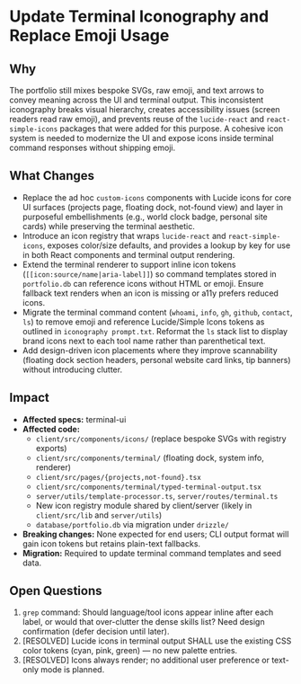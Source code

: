 # Update Terminal Iconography and Replace Emoji Usage

## Why

The portfolio still mixes bespoke SVGs, raw emoji, and text arrows to convey
meaning across the UI and terminal output. This inconsistent iconography breaks
visual hierarchy, creates accessibility issues (screen readers read raw emoji),
and prevents reuse of the `lucide-react` and `react-simple-icons` packages that
were added for this purpose. A cohesive icon system is needed to modernize the
UI and expose icons inside terminal command responses without shipping emoji.

## What Changes

- Replace the ad hoc `custom-icons` components with Lucide icons for core UI
  surfaces (projects page, floating dock, not-found view) and layer in
  purposeful embellishments (e.g., world clock badge, personal site cards) while
  preserving the terminal aesthetic.
- Introduce an icon registry that wraps `lucide-react` and `react-simple-icons`,
  exposes color/size defaults, and provides a lookup by key for use in both
  React components and terminal output rendering.
- Extend the terminal renderer to support inline icon tokens
  (`[[icon:source/name|aria-label]]`) so command templates stored in
  `portfolio.db` can reference icons without HTML or emoji. Ensure fallback text
  renders when an icon is missing or a11y prefers reduced icons.
- Migrate the terminal command content (`whoami`, `info`, `gh`, `github`,
  `contact`, `ls`) to remove emoji and reference Lucide/Simple Icons tokens as
  outlined in `iconography prompt.txt`. Reformat the `ls` stack list to display
  brand icons next to each tool name rather than parenthetical text.
- Add design-driven icon placements where they improve scannability (floating
  dock section headers, personal website card links, tip banners) without
  introducing clutter.

## Impact

- **Affected specs:** terminal-ui
- **Affected code:**
  - `client/src/components/icons/` (replace bespoke SVGs with registry exports)
  - `client/src/components/terminal/` (floating dock, system info, renderer)
  - `client/src/pages/{projects,not-found}.tsx`
  - `client/src/components/terminal/typed-terminal-output.tsx`
  - `server/utils/template-processor.ts`, `server/routes/terminal.ts`
  - New icon registry module shared by client/server (likely in `client/src/lib`
    and `server/utils`)
  - `database/portfolio.db` via migration under `drizzle/`
- **Breaking changes:** None expected for end users; CLI output format will gain
  icon tokens but retains plain-text fallbacks.
- **Migration:** Required to update terminal command templates and seed data.

## Open Questions

1. `grep` command: Should language/tool icons appear inline after each label, or
   would that over-clutter the dense skills list? Need design confirmation
   (defer decision until later).
2. [RESOLVED] Lucide icons in terminal output SHALL use the existing CSS color
   tokens (cyan, pink, green) — no new palette entries.
3. [RESOLVED] Icons always render; no additional user preference or text-only
   mode is planned.
